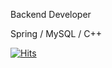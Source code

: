 Backend Developer

Spring / MySQL / C++


[![Hits](https://hits.seeyoufarm.com/api/count/incr/badge.svg?url=https%3A%2F%2Fgithub.com%2Fch1hyun&count_bg=%232D0342&title_bg=%23000C34&icon=&icon_color=%232AF6AC&title=hits&edge_flat=false)](https://hits.seeyoufarm.com)

